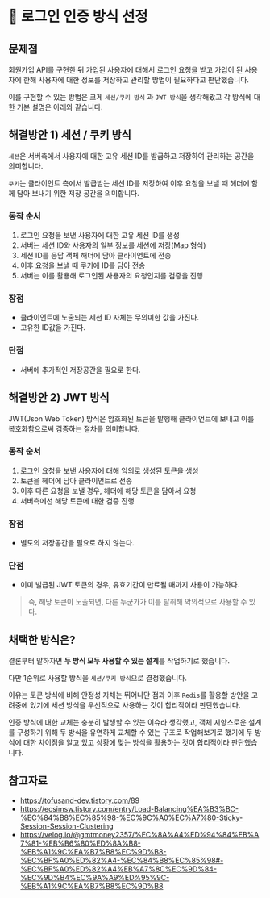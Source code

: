 # :pushpin: 로그인 인증 방식 선정

## 문제점
회원가입 API를 구현한 뒤 가입된 사용자에 대해서 로그인 요청을 받고 가입이 된 사용자에 한해 사용자에 대한 정보를 저장하고 관리할 방법이 필요하다고 판단했습니다.

이를 구현할 수 있는 방법은 크게 `세션/쿠키 방식` 과 `JWT 방식`을 생각해봤고 각 방식에 대한 기본 설명은 아래와 같습니다.

## 해결방안 1) 세션 / 쿠키 방식
`세션`은 서버측에서 사용자에 대한 고유 세션 ID를 발급하고 저장하여 관리하는 공간을 의미합니다.

`쿠키`는 클라이언트 측에서 발급받는 세션 ID를 저장하여 이후 요청을 보낼 때 헤더에 함께 담아 보내기 위한 저장 공간을 의미합니다.

### 동작 순서
1. 로그인 요청을 보낸 사용자에 대한 고유 세션 ID를 생성
2. 서버는 세션 ID와 사용자의 일부 정보를 세션에 저장(Map 형식)
3. 세션 ID를 응답 객체 해더에 담아 클라이언트에 전송
4. 이후 요청을 보낼 때 쿠키에 ID를 담아 전송
5. 서버는 이를 활용해 로그인된 사용자의 요청인지를 검증을 진행

### 장점
- 클라이언트에 노출되는 세션 ID 자체는 무의미한 값을 가진다.
- 고유한 ID값을 가진다.

### 단점
- 서버에 추가적인 저장공간을 필요로 한다.

## 해결방안 2) JWT 방식
JWT(Json Web Token) 방식은 암호화된 토큰을 발행해 클라이언트에 보내고 이를 복호화함으로써 검증하는 절차를 의미합니다.

### 동작 순서
1. 로그인 요청을 보낸 사용자에 대해 임의로 생성된 토큰을 생성
2. 토큰을 헤더에 담아 클라이언트로 전송
3. 이후 다른 요청을 보낼 경우, 헤더에 해당 토큰을 담아서 요청
4. 서버측에선 해당 토큰에 대한 검증 진행

### 장점
- 별도의 저장공간을 필요로 하지 않는다.

### 단점
- 이미 빌급된 JWT 토큰의 경우, 유효기간이 만료될 때까지 사용이 가능하다.
> 즉, 해당 토큰이 노출되면, 다른 누군가가 이를 탈취해 악의적으로 사용할 수 있다.

## 채택한 방식은?
결론부터 말하자면 **두 방식 모두 사용할 수 있는 설계**를 작업하기로 했습니다.

다만 1순위로 사용할 방식을 `세션/쿠키 방식`으로 결정했습니다.

이유는 토큰 방식에 비해 안정성 자체는 뛰어나단 점과 이후 `Redis`를 활용할 방안을 고려중에 있기에 세션 방식을 우선적으로 사용하는 것이 합리작이라 판단했습니다.

인증 방식에 대한 교체는 충분히 발생할 수 있는 이슈라 생각했고, 객체 지향스로운 설계를 구성하기 위해 두 방식을 유연하게 교체할 수 있는 구조로 작업해보기로 했기에 두 방식에 대한 차이점을 알고 있고 상황에 맞는 방식을 활용하는 것이 합리적이라 판단했습니다.

## 참고자료
- https://tofusand-dev.tistory.com/89
- https://ecsimsw.tistory.com/entry/Load-Balancing%EA%B3%BC-%EC%84%B8%EC%85%98-%EC%9C%A0%EC%A7%80-Sticky-Session-Session-Clustering
- https://velog.io/@gmtmoney2357/%EC%8A%A4%ED%94%84%EB%A7%81-%EB%B6%80%ED%8A%B8-%EB%A1%9C%EA%B7%B8%EC%9D%B8-%EC%BF%A0%ED%82%A4-%EC%84%B8%EC%85%98#-%EC%BF%A0%ED%82%A4%EB%A7%8C%EC%9D%84-%EC%9D%B4%EC%9A%A9%ED%95%9C-%EB%A1%9C%EA%B7%B8%EC%9D%B8